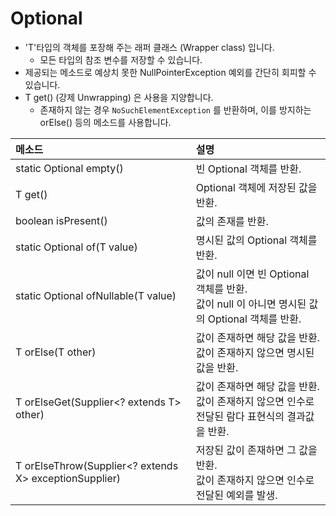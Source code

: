 # Optional
- 'T'타입의 객체를 포장해 주는 래퍼 클래스 (Wrapper class) 입니다.
    - 모든 타입의 참조 변수를 저장할 수 있습니다.
- 제공되는 메소드로 예상치 못한 NullPointerException 예외를 간단히 회피할 수 있습니다.
- T get() (강제 Unwrapping) 은 사용을 지양합니다.
    - 존재하지 않는 경우 `NoSuchElementException` 를 반환하며, 이를 방지하는 orElse() 등의 메소드를 사용합니다.

| 메소드                                                 | 설명                                                         |
| :----------------------------------------------------- | :----------------------------------------------------------- |
| static Optional empty()                                | 빈 Optional 객체를 반환.                                     |
| T get()                                                | Optional 객체에 저장된 값을 반환.                            |
| boolean isPresent()                                    | 값의 존재를 반환.                                                             |
| static Optional of(T value)                            | 명시된 값의 Optional 객체를 반환.                            |
| static Optional ofNullable(T value)                    | 값이 null 이면 빈 Optional 객체를 반환.<br />값이 null 이 아니면 명시된 값의 Optional 객체를 반환. |
| T orElse(T other)                                      | 값이 존재하면 해당 값을 반환.<br />값이 존재하지 않으면 명시된 값을 반환. |
| T orElseGet(Supplier<? extends T> other)               | 값이 존재하면 해당 값을 반환.<br />값이 존재하지 않으면 인수로 전달된 람다 표현식의 결과값을 반환. |
| T orElseThrow(Supplier<? extends X> exceptionSupplier) | 저장된 값이 존재하면 그 값을 반환.<br />값이 존재하지 않으면 인수로 전달된 예외를 발생. |


